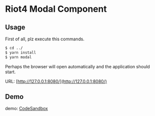 # Riot4 Modal Component

## Usage
First of all, plz execute this commands.

```cmd
$ cd ../
$ yarn install
$ yarn modal 
```

Perhaps the browser will open automatically and the application should start.

URL: [http://127.0.0.1:8080/](http://127.0.0.1:8080/)

## Demo
demo: [CodeSandbox](https://codesandbox.io/s/riot4-modal-component-nlqi9)
